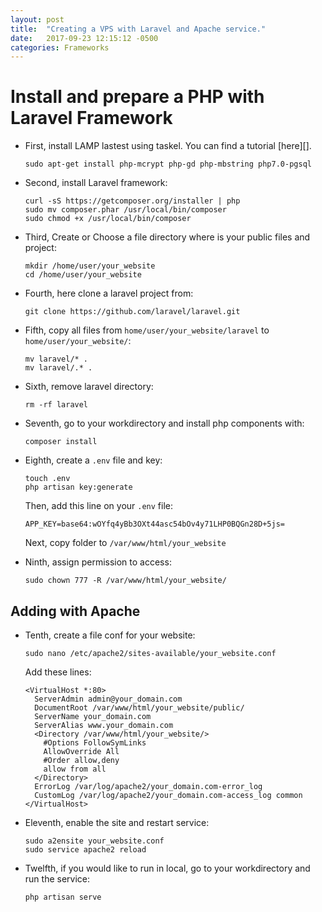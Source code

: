 ```yaml
---
layout: post
title:  "Creating a VPS with Laravel and Apache service."
date:   2017-09-23 12:15:12 -0500
categories: Frameworks
---
```

# Install and prepare a PHP with Laravel Framework

* First, install LAMP lastest using taskel. You can find a tutorial [here][].

      sudo apt-get install php-mcrypt php-gd php-mbstring php7.0-pgsql

* Second, install Laravel framework:

      curl -sS https://getcomposer.org/installer | php
      sudo mv composer.phar /usr/local/bin/composer
      sudo chmod +x /usr/local/bin/composer

* Third, Create or Choose a file directory where is your public files and project:

      mkdir /home/user/your_website
      cd /home/user/your_website

* Fourth, here clone a laravel project from:

      git clone https://github.com/laravel/laravel.git

* Fifth, copy all files from `home/user/your_website/laravel` to `home/user/your_website/`:

      mv laravel/* .
      mv laravel/.* .

* Sixth, remove laravel directory:

      rm -rf laravel

* Seventh, go to your workdirectory and install php components with:

      composer install

* Eighth, create a `.env` file and key:

      touch .env
      php artisan key:generate

  Then, add this line on your `.env` file:
  
      APP_KEY=base64:wOYfq4yBb3OXt44asc54bOv4y71LHP0BQGn28D+5js=

  Next, copy folder to `/var/www/html/your_website`

* Ninth, assign permission to access:

      sudo chown 777 -R /var/www/html/your_website/

## Adding with Apache

* Tenth, create a file conf for your website:

      sudo nano /etc/apache2/sites-available/your_website.conf

  Add these lines:
  
      <VirtualHost *:80>
        ServerAdmin admin@your_domain.com
        DocumentRoot /var/www/html/your_website/public/
        ServerName your_domain.com
        ServerAlias www.your_domain.com
        <Directory /var/www/html/your_website/>
          #Options FollowSymLinks
          AllowOverride All
          #Order allow,deny
          allow from all
        </Directory>
        ErrorLog /var/log/apache2/your_domain.com-error_log
        CustomLog /var/log/apache2/your_domain.com-access_log common
      </VirtualHost>
  
* Eleventh, enable the site and restart service:

      sudo a2ensite your_website.conf
      sudo service apache2 reload

* Twelfth, if you would like to run in local, go to your workdirectory and run the service:

      php artisan serve

